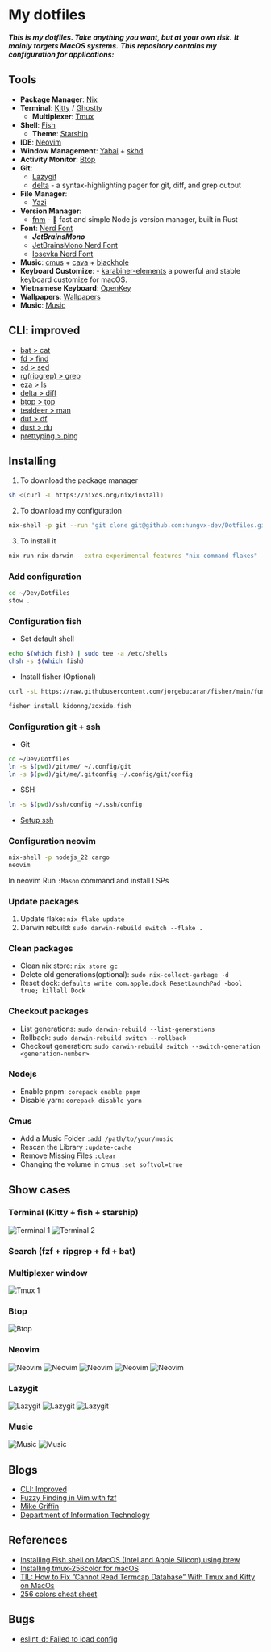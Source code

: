 # My dotfiles

**_This is my dotfiles. Take anything you want, but at your own risk._**
**_It mainly targets MacOS systems._**
**_This repository contains my configuration for applications:_**

## Tools

- **Package Manager**: [Nix](./nix-darwin)
- **Terminal**: [Kitty](./kitty) / [Ghostty](./ghostty)
  - **Multiplexer**: [Tmux](./tmux)
- **Shell**: [Fish](./fish)
  - **Theme**: [Starship](./starship)
- **IDE**: [Neovim](./neovim)
- **Window Management**: [Yabai](./yabai) + [skhd](./skhd)
- **Activity Monitor**: [Btop](./btop)
- **Git**:
  - [Lazygit](./lazygit)
  - [delta](https://github.com/dandavison/delta) - a syntax-highlighting pager for git, diff, and grep output
- **File Manager**:
  - [Yazi](./yazi/)
- **Version Manager**:
  - [fnm](https://github.com/Schniz/fnm) - 🚀 fast and simple Node.js version manager, built in Rust
- **Font**: [Nerd Font](https://github.com/ryanoasis/nerd-fonts)
  - _**JetBrainsMono**_
  - [JetBrainsMono Nerd Font](https://github.com/JetBrains/JetBrainsMono)
  - [Iosevka Nerd Font](https://github.com/be5invis/Iosevka)
- **Music**: [cmus](./cmus) + [cava](./cava) + [blackhole](https://github.com/ExistentialAudio/BlackHole)
- **Keyboard Customize**: - [karabiner-elements](./karabiner) a powerful and stable keyboard customize for macOS.
- **Vietnamese Keyboard**: [OpenKey](https://github.com/tuyenvm/OpenKey)
- **Wallpapers**: [Wallpapers](./wallpapers)
- **Music**: [Music](./Music)

## CLI: improved

- [bat > cat ](https://github.com/sharkdp/bat)
- [fd > find](https://github.com/sharkdp/fd)
- [sd > sed](https://github.com/chmln/sd)
- [rg(ripgrep) > grep](https://github.com/BurntSushi/ripgrep)
- [eza > ls](https://github.com/eza-community/eza)
- [delta > diff](https://github.com/dandavison/delta)
- [btop > top](https://github.com/aristocratos/btop)
- [tealdeer > man](https://github.com/tealdeer-rs/tealdeer?tab=readme-ov-file)
- [duf > df](https://github.com/muesli/duf)
- [dust > du](https://github.com/bootandy/dust)
- [prettyping > ping](https://github.com/denilsonsa/prettyping)

## Installing

1. To download the package manager

```sh
sh <(curl -L https://nixos.org/nix/install)
```

2. To download my configuration

```sh
nix-shell -p git --run "git clone git@github.com:hungvx-dev/Dotfiles.git ~/Dev/Dotfiles"
```

3. To install it

```sh
nix run nix-darwin --extra-experimental-features "nix-command flakes" -- switch --flake ~/Dev/Dotfile/nix-darwin/feiyu
```

### Add configuration

```sh
cd ~/Dev/Dotfiles
stow .
```

### Configuration fish

- Set default shell

```sh
echo $(which fish) | sudo tee -a /etc/shells
chsh -s $(which fish)

```

- Install fisher (Optional)

```sh
curl -sL https://raw.githubusercontent.com/jorgebucaran/fisher/main/functions/fisher.fish | source && fisher install jorgebucaran/fisher

fisher install kidonng/zoxide.fish
```

### Configuration git + ssh

- Git

```sh
cd ~/Dev/Dotfiles
ln -s $(pwd)/git/me/ ~/.config/git
ln -s $(pwd)/git/me/.gitconfig ~/.config/git/config
```

- SSH

```sh
ln -s $(pwd)/ssh/config ~/.ssh/config
```

- [Setup ssh](./ssh/guide.md)

### Configuration neovim

```sh
nix-shell -p nodejs_22 cargo
neovim
```

In neovim Run `:Mason` command and install LSPs

### Update packages

1.  Update flake: `nix flake update`
2.  Darwin rebuild: `sudo darwin-rebuild switch --flake .`

### Clean packages

- Clean nix store: `nix store gc`
- Delete old generations(optional): `sudo nix-collect-garbage -d`
- Reset dock: `defaults write com.apple.dock ResetLaunchPad -bool true; killall Dock`

### Checkout packages

- List generations: `sudo darwin-rebuild --list-generations`
- Rollback: `sudo darwin-rebuild switch --rollback`
- Checkout generation: `sudo darwin-rebuild switch --switch-generation <generation-number>`

### Nodejs

- Enable pnpm: `corepack enable pnpm`
- Disable yarn: `corepack disable yarn`

### Cmus

- Add a Music Folder `:add /path/to/your/music`
- Rescan the Library `:update-cache`
- Remove Missing Files `:clear`
- Changing the volume in cmus `:set softvol=true`

## Show cases

### Terminal (Kitty + fish + starship)

![Terminal 1](./images/terminal.png "Title")
![Terminal 2](./images/terminal-1.png "Title")

### Search (fzf + ripgrep + fd + bat)

### Multiplexer window

![Tmux 1](./images/multiplex-window.png "Title")

### Btop

![Btop](./images/btop.png "Title")

### Neovim

![Neovim](./images/neovim.png "Title")
![Neovim](./images/nvim-info.png "Title")
![Neovim](./images/nvim-diagnotics.png "Title")
![Neovim](./images/nvim-autocomplete.png "Title")
![Neovim](./images/nvim-autocomplete-1.png "Title")

### Lazygit

![Lazygit](./images/lazygit.png "Title")
![Lazygit](./images/lazygit-1.png "Title")
![Lazygit](./images/git-log.png "Title")

### Music

![Music](./images/cmus.png "Title")
![Music](./images/cmus-cava.png "Title")

## Blogs

- [CLI: Improved](https://remysharp.com/2018/08/23/cli-improved)
- [Fuzzy Finding in Vim with fzf](https://bluz71.github.io/2018/12/04/fuzzy-finding-in-vim-with-fzf.html)
- [Mike Griffin](https://mikegriffin.ie/blog/)
- [Department of Information Technology](https://www.ditig.com/)

## References

- [Installing Fish shell on MacOS (Intel and Apple Silicon) using brew](https://gist.github.com/gagarine/cf3f65f9be6aa0e105b184376f765262)
- [Installing tmux-256color for macOS](https://gist.github.com/bbqtd/a4ac060d6f6b9ea6fe3aabe735aa9d95)
- [TIL: How to Fix ”Cannot Read Termcap Database” With Tmux and Kitty on MacOs](https://www.rockyourcode.com/til-how-to-fix-cannot-read-termcap-database-with-tmux-and-kitty-on-macos/)
- [256 colors cheat sheet](https://www.ditig.com/publications/256-colors-cheat-sheet)

## Bugs

- [eslint_d: Failed to load config](https://github.com/mantoni/eslint_d.js/issues/235#issuecomment-1441222659)
